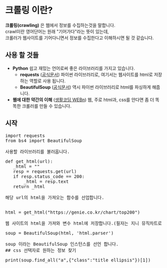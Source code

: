 # 크롤링 이란?
**크롤링(crawling)** 은 웹에서 정보를 수집하는것을 말합니다.  
crawl이란 영어단어는 원래 "기어가다"라는 뜻이 있는데,     
크롤러가 웹사이트를 기어다니면서 정보를 수집한다고 이해하시면 될 것 같습니다.
##  사용 할 것들
- **Python** 쉽고 재밌는 언어로써 좋은 라이브러리를 가지고 있습니다.  
  - **requests** ([공식문서](https://2.python-requests.org/en/master/api/)) 파이썬 라이브러리로, 여기서는 웹사이트를 html로 저장하는 역할로 사용 됩니다.  
  - **BeautifulSoup** ([공식문서](https://beautiful-soup-4.readthedocs.io/en/latest/)) 역시 파이썬 라이브러리로 html를 파싱하게 해줍니다.  
- **웹에 대한 약간의 이해** ([생활코딩 WEBn](https://beautiful-soup-4.readthedocs.io/en/latest/)) 웹, 주로 html과, css를 안다면 좀 더 똑똑한 크롤러를 만들 수 있습니다.  
## 시작
<pre>
import requests
from bs4 import BeautifulSoup
</code>
사용할 라이브러리를 불러옵니다.
<pre>
def get_html(url):
   _html = ""
   resp = requests.get(url)
   if resp.status_code == 200:
       _html = resp.text
   return _html
</code>  
해당 url의 html을 가져오는 함수를 선업합니다.  
<pre>  
html = get_html("https://genie.co.kr/chart/top200")
</code>  
웹 사이트의 html을 가져와 변수 html에 저장합니다.(필자는 지니 뮤직차트로 진행 했습니다.)  
<pre>
soup = BeautifulSoup(html, 'html.parser')
</code>
soup 이라는 BeautifulSoup 인스턴스를 선언 합니다.
## css 선택자로 원하는 정보 찾기
<pre>
print(soup.find_all("a",{"class":"title ellipsis"})[1])
</code>
